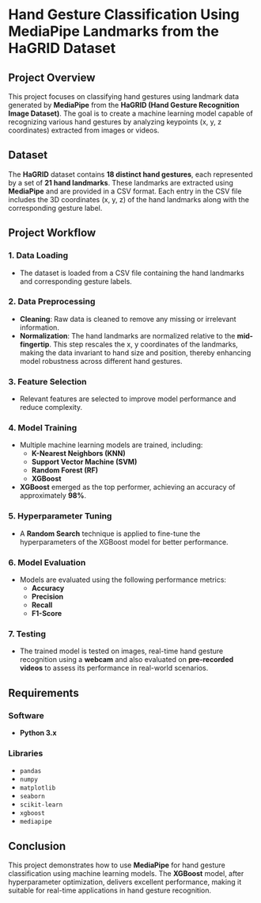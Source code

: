 # Hand Gesture Classification Using MediaPipe Landmarks from the HaGRID Dataset

## Project Overview
This project focuses on classifying hand gestures using landmark data generated by **MediaPipe** from the **HaGRID (Hand Gesture Recognition Image Dataset)**. The goal is to create a machine learning model capable of recognizing various hand gestures by analyzing keypoints (x, y, z coordinates) extracted from images or videos.

## Dataset
The **HaGRID** dataset contains **18 distinct hand gestures**, each represented by a set of **21 hand landmarks**. These landmarks are extracted using **MediaPipe** and are provided in a CSV format. Each entry in the CSV file includes the 3D coordinates (x, y, z) of the hand landmarks along with the corresponding gesture label.

## Project Workflow

### 1. Data Loading
- The dataset is loaded from a CSV file containing the hand landmarks and corresponding gesture labels.

### 2. Data Preprocessing
- **Cleaning**: Raw data is cleaned to remove any missing or irrelevant information.
- **Normalization**: The hand landmarks are normalized relative to the **mid-fingertip**. This step rescales the x, y coordinates of the landmarks, making the data invariant to hand size and position, thereby enhancing model robustness across different hand gestures.

### 3. Feature Selection
- Relevant features are selected to improve model performance and reduce complexity.

### 4. Model Training
- Multiple machine learning models are trained, including:
  - **K-Nearest Neighbors (KNN)**
  - **Support Vector Machine (SVM)**
  - **Random Forest (RF)**
  - **XGBoost**
- **XGBoost** emerged as the top performer, achieving an accuracy of approximately **98%**.

### 5. Hyperparameter Tuning
- A **Random Search** technique is applied to fine-tune the hyperparameters of the XGBoost model for better performance.

### 6. Model Evaluation
- Models are evaluated using the following performance metrics:
  - **Accuracy**
  - **Precision**
  - **Recall**
  - **F1-Score**

### 7. Testing
- The trained model is tested on images, real-time hand gesture recognition using a **webcam** and also evaluated on **pre-recorded videos** to assess its performance in real-world scenarios.

## Requirements

### Software
- **Python 3.x**

### Libraries
- `pandas`
- `numpy`
- `matplotlib`
- `seaborn`
- `scikit-learn`
- `xgboost`
- `mediapipe`

## Conclusion
This project demonstrates how to use **MediaPipe** for hand gesture classification using machine learning models. The **XGBoost** model, after hyperparameter optimization, delivers excellent performance, making it suitable for real-time applications in hand gesture recognition.